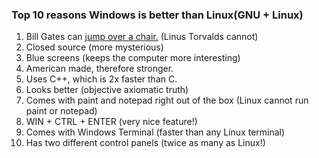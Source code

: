 ### Top 10 reasons Windows is better than Linux(GNU + Linux)
1. Bill Gates can [jump over a chair.](https://www.youtube.com/watch?v=KxaCOHT0pmI) (Linus Torvalds cannot)
2. Closed source (more mysterious)
3. Blue screens (keeps the computer more interesting)
4. American made, therefore stronger.
5. Uses C++, which is 2x faster than C.
6. Looks better (objective axiomatic truth)
7. Comes with paint and notepad right out of the box (Linux cannot run paint or notepad)
8. WIN + CTRL + ENTER (very nice feature!)
9. Comes with Windows Terminal (faster than any Linux terminal)
10. Has two different control panels (twice as many as Linux!)
